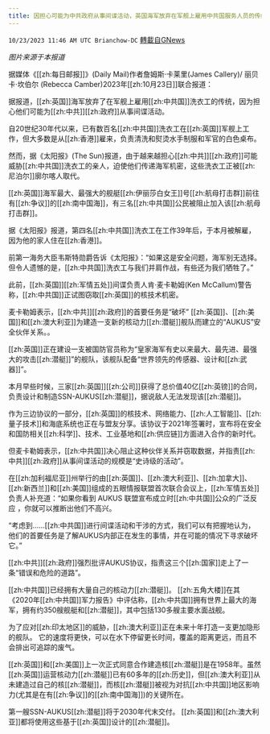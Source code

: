 ```yaml
---
title: 因担心可能为中共政府从事间谍活动，英国海军放弃在军舰上雇用中共国服务人员的传统
---
```

`10/23/2023 11:46 AM UTC Brianchow-DC` [轉載自GNews](https://gnews.org/articles/1869795)

*图片来源于本报道*

据媒体《[[zh:每日邮报]]》(Daily Mail)作者詹姆斯·卡莱里(James Callery)/ 丽贝卡·坎伯尔 (Rebecca Camber)2023年[[zh:10月23日]]联合报道：

据报道，[[zh:英国]]海军放弃了在军舰上雇用[[zh:中共国]]洗衣工的传统，因为担心他们可能为[[zh:中共]][[zh:政府]]从事间谍活动。

自20世纪30年代以来，已有数百名[[zh:中共国]]洗衣工在[[zh:英国]]军舰上工作，但大多数是从[[zh:香港]]雇来，负责清洗和熨烫水手制服和军官的白色桌布。

然而，据《太阳报》(The Sun)报道，由于越来越担心[[zh:中共]][[zh:政府]]可能威胁[[zh:中共国]]洗衣工的亲人，迫使他们传递海军机密，这些洗衣工正被[[zh:尼泊尔]]廓尔喀人取代。

[[zh:英国]]海军最大、最强大的舰艇[[zh:伊丽莎白女王]]号[[zh:航母打击群]]前往有[[zh:争议]]的[[zh:南中国海]]，有三名[[zh:中共国]]公民被阻止加入该[[zh:航母打击群]]。

据《太阳报》报道，第四名[[zh:中共国]]洗衣工在工作39年后，于本月被解雇，因为他的家人住在[[zh:香港]]。

前第一海务大臣韦斯特勋爵告诉《太阳报》：“如果这是安全问题，海军别无选择。但令人遗憾的是，[[zh:中共国]]洗衣工与我们并肩作战，有些还为我们牺牲了。”

此前，[[zh:英国]][[zh:军情五处]]间谍负责人肯·麦卡勒姆(Ken McCallum)警告称，[[zh:中共国]]正试图窃取[[zh:英国]]的核技术机密。

麦卡勒姆表示，[[zh:中共]][[zh:政府]]的首要任务是“破坏” [[zh:英国]]、[[zh:美国]]和[[zh:澳大利亚]]为建造一支新的核动力[[zh:潜艇]]舰队而建立的“AUKUS”安全伙伴关系。。

[[zh:英国]]正在建设一支被国防官员称为“皇家海军有史以来最大、最先进、最强大的攻击[[zh:潜艇]]”的舰队，该舰队配备“世界领先的传感器、设计和[[zh:武器]]”。

本月早些时候，三家[[zh:英国]][[zh:公司]]获得了总价值40亿[[zh:英镑]]的合同，负责设计和制造SSN-AUKUS[[zh:潜艇]]，据说敌人无法发现该[[zh:潜艇]]。

作为三边协议的一部分，[[zh:英国]]的核技术、网络能力、[[zh:人工智能]]、[[zh:量子技术]]和海底系统也正在与盟友分享。该协议于2021年签署时，宣布将在安全和国防相关[[zh:科学]]、技术、工业基地和[[zh:供应链]]方面进入合作的新时代。

但麦卡勒姆表示，[[zh:中共国]]决心阻止这种伙伴关系并窃取数据，并指责[[zh:中共]][[zh:政府]]从事间谍活动的规模是“史诗级的活动”。

在[[zh:加利福尼亚]]州举行的由[[zh:英国]]、[[zh:澳大利亚]]、[[zh:加拿大]]、[[zh:新西兰]]和[[zh:美国]]组成的五眼情报联盟首次联合会议上，[[zh:军情五处]]负责人补充道：“如果你看到 AUKUS 联盟宣布成立时[[zh:中共国]]公众的广泛反应 ，你就可以推断出他们不高兴。

“考虑到......[[zh:中共国]]进行间谍活动和干涉的方式，我们可以有把握地认为，他们的首要任务是了解AUKUS内部正在发生的事情，并在可能的情况下寻求破坏它。”

[[zh:中共]][[zh:政府]]强烈批评AUKUS协议，指责这三个[[zh:国家]]走上了一条“错误和危险的道路”。

[[zh:中共国]]已经拥有大量自己的核动力[[zh:潜艇]]。 [[zh:五角大楼]]在其《2020年[[zh:中共国]]军力报告》中评估称，[[zh:中共国]]拥有世界上最大的海军，拥有约350艘舰艇和[[zh:潜艇]]，其中包括130多艘主要水面战舰。

为了应对[[zh:印太地区]]的威胁，[[zh:澳大利亚]]正在未来十年打造一支更加隐形的舰队。 它的速度将更快，可以在水下停留更长时间，覆盖的距离更远，而且不会排出可追踪的废气。

[[zh:英国]]和[[zh:美国]]上一次正式同意合作建造核[[zh:潜艇]]是在1958年。虽然[[zh:英国]]运营核动力[[zh:潜艇]]已有60多年的[[zh:历史]]，但[[zh:澳大利亚]]从未建造过自己的核[[zh:潜艇]]，而核[[zh:潜艇]]被视为对抗[[zh:中共国]]地区影响力(尤其是在有[[zh:争议]]的[[zh:南中国海]])的关键所在。

第一艘SSN-AUKUS[[zh:潜艇]]将于2030年代末交付。 [[zh:英国]]和[[zh:澳大利亚]]都将使用这些基于[[zh:英国]]设计的[[zh:潜艇]]。
